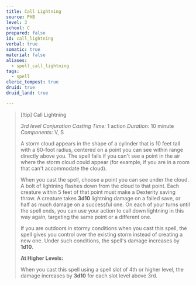 ```yaml
---
title: Call Lightning
source: PHB
level: 3
school: C
prepared: false
id: call_lightning
verbal: true
somatic: true
material: false
aliases:
  - spell_call_lightning
tags:
  - spell
cleric_tempest: true
druid: true
druid_land: true

---
```

>[!tip] Call Lightning
>
> *3rd level Conjuration*
> *Casting Time:* 1 action
> *Duration:* 10 minute
> *Components:* V, S
>
>A storm cloud appears in the shape of a cylinder that is 10 feet tall with a 60-foot radius, centered on a point you can see within range directly above you. The spell fails if you can't see a point in the air where the storm cloud could appear (for example, if you are in a room that can't accommodate the cloud).
>
>When you cast the spell, choose a point you can see under the cloud. A bolt of lightning flashes down from the cloud to that point. Each creature within 5 feet of that point must make a Dexterity saving throw. A creature takes **3d10** lightning damage on a failed save, or half as much damage on a successful one. On each of your turns until the spell ends, you can use your action to call down lightning in this way again, targeting the same point or a different one.
>
>If you are outdoors in stormy conditions when you cast this spell, the spell gives you control over the existing storm instead of creating a new one. Under such conditions, the spell's damage increases by **1d10**.
>
>**At Higher Levels:**
>
>When you cast this spell using a spell slot of 4th or higher level, the damage increases by **3d10** for each slot level above 3rd.
>

